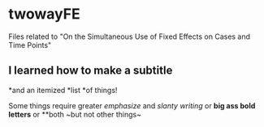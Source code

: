 # twowayFE
Files related to "On the Simultaneous Use of Fixed Effects on Cases and Time Points"

## I learned how to make a subtitle
*and an itemized
*list
*of things!

Some things require greater *emphasize* and _slanty writing_ or **big ass bold letters** or **both ~but not other things~
